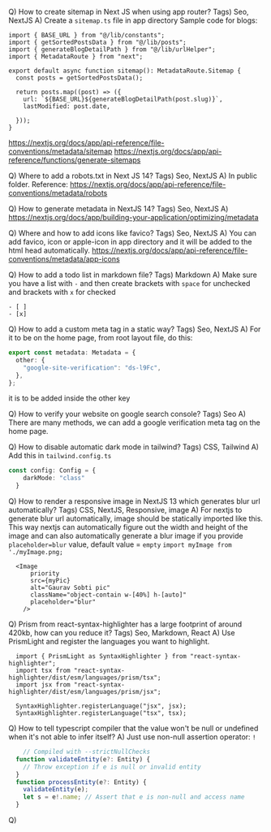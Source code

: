 Q) How to create sitemap in Next JS when using app router?
Tags) Seo, NextJS
A) Create a `sitemap.ts` file in app directory
Sample code for blogs:
```tsx
import { BASE_URL } from "@/lib/constants";
import { getSortedPostsData } from "@/lib/posts";
import { generateBlogDetailPath } from "@/lib/urlHelper";
import { MetadataRoute } from "next";

export default async function sitemap(): MetadataRoute.Sitemap {
  const posts = getSortedPostsData();

  return posts.map((post) => ({
    url: `${BASE_URL}${generateBlogDetailPath(post.slug)}`,
    lastModified: post.date,
    
  }));
}

```
https://nextjs.org/docs/app/api-reference/file-conventions/metadata/sitemap
https://nextjs.org/docs/app/api-reference/functions/generate-sitemaps

Q) Where to add a robots.txt in Next JS 14?
Tags) Seo, NextJS
A) In public folder. Reference: https://nextjs.org/docs/app/api-reference/file-conventions/metadata/robots

Q) How to generate metadata in NextJS 14?
Tags) Seo, NextJS
A) https://nextjs.org/docs/app/building-your-application/optimizing/metadata

Q) Where and how to add icons like favico?
Tags) Seo, NextJS
A) You can add favico, icon or apple-icon in app directory and it will be added to the html head automatically.
https://nextjs.org/docs/app/api-reference/file-conventions/metadata/app-icons

Q) How to add a todo list in markdown file?
Tags) Markdown
A) Make sure you have a list with `-` and then create brackets with `space` for unchecked and brackets with `x` for checked
```
- [ ]
- [x]
```

Q) How to add a custom meta tag in a static way?
Tags) Seo, NextJS
A) For it to be on the home page, from root layout file, do this:
```typescript
export const metadata: Metadata = {
  other: {
    "google-site-verification": "ds-l9Fc",
  },
};
```
it is to be added inside the other key

Q) How to verify your website on google search console?
Tags) Seo
A) There are many methods, we can add a google verification meta tag on the home page.

Q) How to disable automatic dark mode in tailwind?
Tags) CSS, Tailwind
A) Add this in `tailwind.config.ts`
  ```typescript
  const config: Config = {
      darkMode: "class"
    }
  ```
Q) How to render a responsive image in NextJS 13 which generates blur url automatically?
Tags) CSS, NextJS, Responsive, image
A) For nextjs to generate blur url automatically, image should be statically imported like this. This way nextjs can automatically figure out the width and height of the image and can also automatically generate a blur image if you provide `placeholder=blur` value, default value = `empty`
`import myImage from './myImage.png;`
```tsx
  <Image
      priority
      src={myPic}
      alt="Gaurav Sobti pic"
      className="object-contain w-[40%] h-[auto]"
      placeholder="blur"
    />
```

Q) Prism from react-syntax-highlighter has a large footprint of around 420kb, how can you reduce it?
Tags) Seo, Markdown, React
A) Use PrismLight and register the languages you want to highlight.
```tsx
  import { PrismLight as SyntaxHighlighter } from "react-syntax-highlighter";
  import tsx from "react-syntax-highlighter/dist/esm/languages/prism/tsx";
  import jsx from "react-syntax-highlighter/dist/esm/languages/prism/jsx";

  SyntaxHighlighter.registerLanguage("jsx", jsx);
  SyntaxHighlighter.registerLanguage("tsx", tsx);
```

Q) How to tell typescript compiler that the value won't be null or undefined when it's not able to infer itself?
A) Just use non-null assertion operator: `!`
```typescript
    // Compiled with --strictNullChecks
  function validateEntity(e?: Entity) {
    // Throw exception if e is null or invalid entity
  }
  function processEntity(e?: Entity) {
    validateEntity(e);
    let s = e!.name; // Assert that e is non-null and access name
  }
```
Q)
